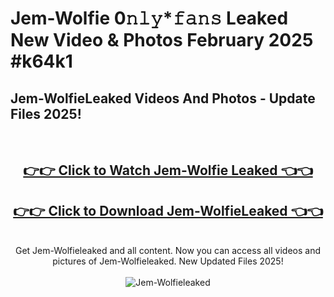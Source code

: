 # Jem-Wolfie 0𝚗𝚕𝚢*𝚏𝚊𝚗𝚜 Leaked New Video & Photos February 2025 #k64k1

<h2>Jem-WolfieLeaked Videos And Photos - Update Files 2025!</h2>
<br>
<div align="center">
<h2><a href="https://mediaupload.pro?title=Jem-Wolfie&ref=11F" rel="nofollow">👉👉 Click to Watch Jem-Wolfie Leaked 👈👈</a></h2>
<h2><a href="https://mediaupload.pro?title=Jem-Wolfie&ref=11F" rel="nofollow">👉👉 Click to Download Jem-WolfieLeaked 👈👈</a></h2>
<br>
Get Jem-Wolfieleaked and all content. Now you can access all videos and pictures of Jem-Wolfieleaked. New Updated Files 2025!
<br>
<br>
<a href="https://mediaupload.pro?title=Jem-Wolfie&ref=11F" rel="nofollow" data-target="animated-image.originalLink"><img src="https://i.ibb.co/Gkj2r4b/banner.png" alt="Jem-Wolfieleaked" style="max-width: 100%; display: inline-block;" data-target="animated-image.originalImage"></a>
</div>
<br>


